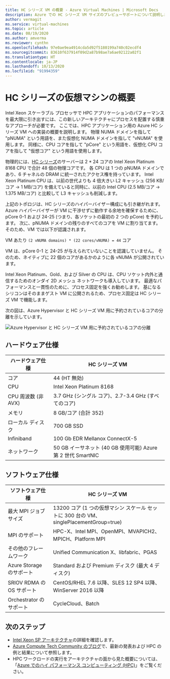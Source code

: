 ```yaml
---
title: HC シリーズ VM の概要 - Azure Virtual Machines | Microsoft Docs
description: Azure での HC シリーズ VM サイズのプレビューサポートについて説明します。
author: vermagit
ms.service: virtual-machines
ms.topic: article
ms.date: 08/19/2020
ms.author: amverma
ms.reviewer: cynthn
ms.openlocfilehash: 97e0ae9ea4914cda5d92f5180199a740c02ecdf4
ms.sourcegitcommit: 83610f637914f09d2a87b98ae7a6ae92122a02f1
ms.translationtype: HT
ms.contentlocale: ja-JP
ms.lasthandoff: 10/13/2020
ms.locfileid: "91994359"
---
```

# <a name="hc-series-virtual-machine-overview"></a>HC シリーズの仮想マシンの概要

Intel Xeon スケーラブル プロセッサで HPC アプリケーションのパフォーマンスを最大限に引き出すには、この新しいアーキテクチャにプロセスを配置する慎重なアプローチが必要です。 ここでは、HPC アプリケーション用の Azure HC シリーズ VM への実装の概要を説明します。 物理 NUMA ドメインを指して "pNUMA" という用語を、また仮想化 NUMA ドメインを指して "vNUMA" を使用します。 同様に、CPU コアを指して "pCore" という用語を、仮想化 CPU コアを指して "仮想コア" という用語を使用します。

物理的には、[HC シリーズ](../../hc-series.md)のサーバーは 2 * 24 コアの Intel Xeon Platinum 8168 CPU で合計 48 個の物理コアです。 各 CPU は 1 つの pNUMA ドメインであり、6 チャネルの DRAM に統一されたアクセス権を持っています。 Intel Xeon Platinum CPU は、以前の世代よりも 4 倍大きい L2 キャッシュ (256 KB/コア -> 1 MB/コア) を備えていると同時に、以前の Intel CPU (2.5 MB/コア -> 1.375 MB/コア) と比較して L3 キャッシュも削減します。

上記のトポロジは、HC シリーズのハイパーバイザー構成にも引き継がれます。 Azure ハイパーバイザーが VM に干渉せずに動作する余地を確保するために、pCore 0-1 および 24-25 (つまり、各ソケットの最初の 2 つの pCore) を予約します。 次に、pNUMA ドメインの残りのすべてのコアを VM に割り当てます。 そのため、VM では以下が認識されます。

VM あたり `(2 vNUMA domains) * (22 cores/vNUMA) = 44` コア

VM は、pCore 0-1 と 24-25 が与えられていないことを認識していません。 そのため、ネイティブに 22 個のコアがあるかのように各 vNUMA が公開されています。

Intel Xeon Platinum、Gold、および Silver の CPU は、CPU ソケット内外と通信するためのオンダイ 2D メッシュ ネットワークも導入しています。 最適なパフォーマンスと一貫性のために、プロセス固定を強くお勧めします。 基になるシリコンはそのままゲスト VM に公開されるため、プロセス固定は HC シリーズ VM で機能します。

次の図は、Azure Hypervisor と HC シリーズ VM 用に予約されているコアの分離を示しています。

![Azure Hypervisor と HC シリーズ VM 用に予約されているコアの分離](./media/hc-series-overview/segregation-cores.png)

## <a name="hardware-specifications"></a>ハードウェア仕様

| ハードウェア仕様          | HC シリーズ VM                     |
|----------------------------------|----------------------------------|
| コア                            | 44 (HT 無効)                 |
| CPU                              | Intel Xeon Platinum 8168         |
| CPU 周波数 (非 AVX)          | 3.7 GHz (シングル コア)、2.7-3.4 GHz (すべてのコア) |
| メモリ                           | 8 GB/コア (合計 352)            |
| ローカル ディスク                       | 700 GB SSD                       |
| Infiniband                       | 100 Gb EDR Mellanox ConnectX-5   |
| ネットワーク                          | 50 GB イーサネット (40 GB 使用可能) Azure 第 2 世代 SmartNIC    |

## <a name="software-specifications"></a>ソフトウェア仕様

| ソフトウェア仕様     |HC シリーズ VM           |
|-----------------------------|-----------------------|
| 最大 MPI ジョブ サイズ            | 13200 コア (1 つの仮想マシン スケール セットに 300 台の VM、singlePlacementGroup=true)  |
| MPI のサポート                 | HPC-X、Intel MPI、OpenMPI、MVAPICH2、MPICH、Platform MPI  |
| その他のフレームワーク       | Unified Communication X、libfabric、PGAS |
| Azure Storage のサポート       | Standard および Premium ディスク (最大 4 ディスク) |
| SRIOV RDMA の OS サポート   | CentOS/RHEL 7.6 以降、SLES 12 SP4 以降、WinServer 2016 以降  |
| Orchestrator のサポート        | CycleCloud、Batch  |

## <a name="next-steps"></a>次のステップ

- [Intel Xeon SP アーキテクチャ](https://bit.ly/2RCYkiE)の詳細を確認します。
- [Azure Compute Tech Community のブログ](https://techcommunity.microsoft.com/t5/azure-compute/bg-p/AzureCompute)で、最新の発表および HPC の例と結果について参照します。
- HPC ワークロードの実行をアーキテクチャの面から見た概要については、「[Azure でのハイ パフォーマンス コンピューティング (HPC)](/azure/architecture/topics/high-performance-computing/)」をご覧ください。
